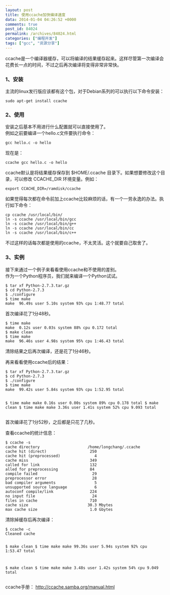 ```yaml
---
layout: post
title: 使用ccache加快编译速度
data: 2014-01-04 04:26:52 +0000
comments: true
post_id: 84024
permalink: /archives/84024.html
categories: ["编程开发"]
tags: ["gcc", "资源分享"]
---
```


<p>ccache是一个编译器缓存，可以将编译的结果缓存起来。这样尽管第一次编译会花费长一点的时间，不过之后再次编译将变得非常非常快。 </p>
<h3>1、安装</h3>
<p>主流的linux发行版应该都有这个包，对于Debian系列的可以执行以下命令安装：</p>
<pre><code>sudo apt-get install ccache
</code></pre>
<h3>2、使用</h3>
<p>安装之后基本不用进行什么配置就可以直接使用了。<br>
例如之前要编译一个hello.c文件要执行命令：  </p>
<pre><code>gcc hello.c -o hello
</code></pre>
<p>现在是：</p>
<pre><code>ccache gcc hello.c -o hello
</code></pre>
<p>ccache默认是将结果缓存保存到 $HOME/.ccache 目录下。如果想要修改这个目录，可以修改 CCACHE_DIR 环境变量。例如：</p>
<pre><code>export CCACHE_DIR=/ramdisk/ccache
</code></pre>
<p>如果觉得每次都在命令前加上ccache比较麻烦的话，有一个一劳永逸的办法。执行如下命令：</p>
<pre><code>cp ccache /usr/local/bin/
ln -s ccache /usr/local/bin/gcc
ln -s ccache /usr/local/bin/g++
ln -s ccache /usr/local/bin/cc
ln -s ccache /usr/local/bin/c++
</code></pre>
<p>不过这样的话每次都是使用的ccache，不太灵活。这个就要自己取舍了。</p>
<h3>3、实例</h3>
<p>接下来通过一个例子来看看使用ccache和不使用的差别。<br>
作为一个Python程序员，我们就来编译一个Python试试。</p>
<pre><code>$ tar xf Python-2.7.3.tar.gz
$ cd Python-2.7.3
$ ./configure
$ time make
make  96.49s user 5.10s system 93% cpu 1:48.77 total
</code></pre>
<p>首次编译花了1分48秒。</p>
<pre><code>$ time make
make  0.12s user 0.03s system 88% cpu 0.172 total
$ make clean
$ time make
make  96.46s user 4.98s system 95% cpu 1:46.43 total
</code></pre>
<p>清除结果之后再次编译，还是花了1分46秒。</p>
<p>再来看看使用ccache后的结果：</p>
<pre><code>$ tar xf Python-2.7.3.tar.gz
$ cd Python-2.7.3
$ ./configure
$ time make
make  99.42s user 5.84s system 93% cpu 1:52.95 total

$ time make
make  0.16s user 0.00s system 89% cpu 0.178 total
$ make clean
$ time make
make  3.36s user 1.41s system 52% cpu 9.093 total
</code></pre>
<p>首次编译花了1分52秒，之后都是只花了几秒。</p>
<p>查看ccache的统计信息：</p>
<pre><code>$ ccache -s
cache directory                     /home/longchang/.ccache
cache hit (direct)                   250
cache hit (preprocessed)               4
cache miss                           349
called for link                      132
alled for preprocessing              84
compile failed                        29
preprocessor error                    28
bad compiler arguments                 5
unsupported source language            6
autoconf compile/link                224
no input file                         24
files in cache                       710
cache size                          30.3 Mbytes
max cache size                       1.0 Gbytes
</code></pre>
<p>清除掉缓存后再次编译：</p>
<pre><code>$ ccache -c
Cleaned cache

$ make clean
$ time make
make  99.36s user 5.94s system 92% cpu 1:53.47 total

$ make clean
$ time make
make  3.48s user 1.42s system 54% cpu 9.049 total
</code></pre>
<p>ccache手册： <a href="http://ccache.samba.org/manual.html">http://ccache.samba.org/manual.html</a></p>
